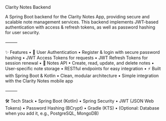Clarity Notes Backend

A Spring Boot backend for the Clarity Notes App, providing secure and scalable note management services.
This backend implements JWT-based authentication with access & refresh tokens, as well as password hashing for user security.

⸻

✨ Features
	•	🔐 User Authentication
	•	Register & login with secure password hashing
	•	JWT Access Tokens for requests
	•	JWT Refresh Tokens for session renewal
	•	📝 Notes API
	•	Create, read, update, and delete notes
	•	User-specific note storage
	•	RESTful endpoints for easy integration
	•	⚡ Built with Spring Boot & Kotlin
	•	Clean, modular architecture
	•	Simple integration with the Clarity Notes mobile app

⸻

🛠️ Tech Stack
	•	Spring Boot (Kotlin)
	•	Spring Security
	•	JWT (JSON Web Tokens)
	•	Password Hashing (BCrypt)
	•	Gradle (KTS)
	•	(Optional: Database when you add it, e.g., PostgreSQL, MongoDB)

